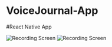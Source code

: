 ﻿# VoiceJournal-App
#React Native App





![Recording Screen](https://github.com/Clarence289/VoiceJournal-mobile-app/assets/81553212/6dfd63ef-bf57-455b-b418-e84ed52bd358)              ![Recording Screen](https://github.com/Clarence289/VoiceJournal-mobile-app/assets/81553212/a491163a-104f-418c-9dba-2a2c2675e0bc)

